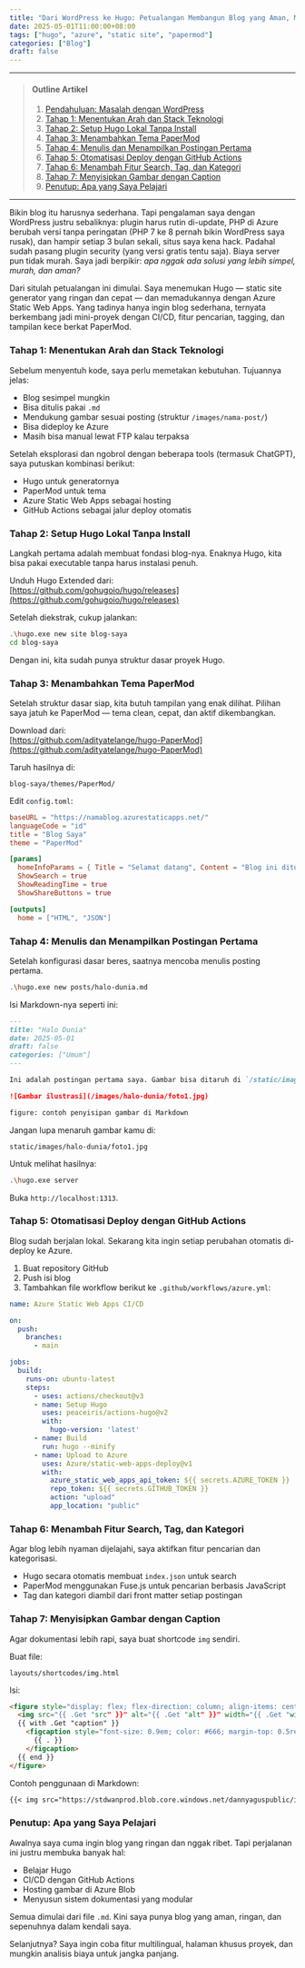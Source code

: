 ```yaml
---
title: "Dari WordPress ke Hugo: Petualangan Membangun Blog yang Aman, Murah, dan Tanpa Drama"
date: 2025-05-01T11:00:00+08:00
tags: ["hugo", "azure", "static site", "papermod"]
categories: ["Blog"]
draft: false
---
```


---
> #### Outline Artikel
> 1. [Pendahuluan: Masalah dengan WordPress](#pendahuluan)
> 2. [Tahap 1: Menentukan Arah dan Stack Teknologi](#tahap-1)
> 3. [Tahap 2: Setup Hugo Lokal Tanpa Install](#tahap-2)
> 4. [Tahap 3: Menambahkan Tema PaperMod](#tahap-3)
> 5. [Tahap 4: Menulis dan Menampilkan Postingan Pertama](#tahap-4)
> 6. [Tahap 5: Otomatisasi Deploy dengan GitHub Actions](#tahap-5)
> 7. [Tahap 6: Menambah Fitur Search, Tag, dan Kategori](#tahap-6)
> 8. [Tahap 7: Menyisipkan Gambar dengan Caption](#tahap-7)
> 9. [Penutup: Apa yang Saya Pelajari](#penutup)
---

<span id="pendahuluan"></span>

Bikin blog itu harusnya sederhana. Tapi pengalaman saya dengan WordPress justru sebaliknya: plugin harus rutin di-update, PHP di Azure berubah versi tanpa peringatan (PHP 7 ke 8 pernah bikin WordPress saya rusak), dan hampir setiap 3 bulan sekali, situs saya kena hack. Padahal sudah pasang plugin security (yang versi gratis tentu saja). Biaya server pun tidak murah. Saya jadi berpikir: *apa nggak ada solusi yang lebih simpel, murah, dan aman?*

Dari situlah petualangan ini dimulai. Saya menemukan Hugo — static site generator yang ringan dan cepat — dan memadukannya dengan Azure Static Web Apps. Yang tadinya hanya ingin blog sederhana, ternyata berkembang jadi mini-proyek dengan CI/CD, fitur pencarian, tagging, dan tampilan kece berkat PaperMod.

<span id="tahap-1"></span>

### Tahap 1: Menentukan Arah dan Stack Teknologi

Sebelum menyentuh kode, saya perlu memetakan kebutuhan. Tujuannya jelas:

- Blog sesimpel mungkin
- Bisa ditulis pakai `.md`
- Mendukung gambar sesuai posting (struktur `/images/nama-post/`)
- Bisa dideploy ke Azure
- Masih bisa manual lewat FTP kalau terpaksa

Setelah eksplorasi dan ngobrol dengan beberapa tools (termasuk ChatGPT), saya putuskan kombinasi berikut:

- Hugo untuk generatornya
- PaperMod untuk tema
- Azure Static Web Apps sebagai hosting
- GitHub Actions sebagai jalur deploy otomatis

<span id="tahap-2"></span>

### Tahap 2: Setup Hugo Lokal Tanpa Install

Langkah pertama adalah membuat fondasi blog-nya. Enaknya Hugo, kita bisa pakai executable tanpa harus instalasi penuh.

Unduh Hugo Extended dari:  
[https://github.com/gohugoio/hugo/releases](https://github.com/gohugoio/hugo/releases)

Setelah diekstrak, cukup jalankan:

```bash
.\hugo.exe new site blog-saya
cd blog-saya
```

Dengan ini, kita sudah punya struktur dasar proyek Hugo.

<span id="tahap-3"></span>

### Tahap 3: Menambahkan Tema PaperMod

Setelah struktur dasar siap, kita butuh tampilan yang enak dilihat. Pilihan saya jatuh ke PaperMod — tema clean, cepat, dan aktif dikembangkan.

Download dari:  
[https://github.com/adityatelange/hugo-PaperMod](https://github.com/adityatelange/hugo-PaperMod)

Taruh hasilnya di:

```text
blog-saya/themes/PaperMod/
```

Edit `config.toml`:

```toml
baseURL = "https://namablog.azurestaticapps.net/"
languageCode = "id"
title = "Blog Saya"
theme = "PaperMod"

[params]
  homeInfoParams = { Title = "Selamat datang", Content = "Blog ini ditulis dengan Markdown dan dibangun dengan Hugo + Azure." }
  ShowSearch = true
  ShowReadingTime = true
  ShowShareButtons = true

[outputs]
  home = ["HTML", "JSON"]
```

<span id="tahap-4"></span>

### Tahap 4: Menulis dan Menampilkan Postingan Pertama

Setelah konfigurasi dasar beres, saatnya mencoba menulis posting pertama.

```bash
.\hugo.exe new posts/halo-dunia.md
```

Isi Markdown-nya seperti ini:

```markdown
---
title: "Halo Dunia"
date: 2025-05-01
draft: false
categories: ["Umum"]
---

Ini adalah postingan pertama saya. Gambar bisa ditaruh di `/static/images/halo-dunia/`.

![Gambar ilustrasi](/images/halo-dunia/foto1.jpg)

figure: contoh penyisipan gambar di Markdown
```

Jangan lupa menaruh gambar kamu di:

```text
static/images/halo-dunia/foto1.jpg
```

Untuk melihat hasilnya:

```bash
.\hugo.exe server
```

Buka `http://localhost:1313`.

<span id="tahap-5"></span>

### Tahap 5: Otomatisasi Deploy dengan GitHub Actions

Blog sudah berjalan lokal. Sekarang kita ingin setiap perubahan otomatis di-deploy ke Azure.

1. Buat repository GitHub
2. Push isi blog
3. Tambahkan file workflow berikut ke `.github/workflows/azure.yml`:

```yaml
name: Azure Static Web Apps CI/CD

on:
  push:
    branches:
      - main

jobs:
  build:
    runs-on: ubuntu-latest
    steps:
      - uses: actions/checkout@v3
      - name: Setup Hugo
        uses: peaceiris/actions-hugo@v2
        with:
          hugo-version: 'latest'
      - name: Build
        run: hugo --minify
      - name: Upload to Azure
        uses: Azure/static-web-apps-deploy@v1
        with:
          azure_static_web_apps_api_token: ${{ secrets.AZURE_TOKEN }}
          repo_token: ${{ secrets.GITHUB_TOKEN }}
          action: "upload"
          app_location: "public"
```

<span id="tahap-6"></span>

### Tahap 6: Menambah Fitur Search, Tag, dan Kategori

Agar blog lebih nyaman dijelajahi, saya aktifkan fitur pencarian dan kategorisasi.

- Hugo secara otomatis membuat `index.json` untuk search
- PaperMod menggunakan Fuse.js untuk pencarian berbasis JavaScript
- Tag dan kategori diambil dari front matter setiap postingan

<span id="tahap-7"></span>

### Tahap 7: Menyisipkan Gambar dengan Caption

Agar dokumentasi lebih rapi, saya buat shortcode `img` sendiri.

Buat file:

```
layouts/shortcodes/img.html
```

Isi:

```html
<figure style="display: flex; flex-direction: column; align-items: center; text-align: center; margin: 1.5em 0;">
  <img src="{{ .Get "src" }}" alt="{{ .Get "alt" }}" width="{{ .Get "width" }}" style="max-width: 100%; height: auto;" />
  {{ with .Get "caption" }}
    <figcaption style="font-size: 0.9em; color: #666; margin-top: 0.5rem;">
      {{ . }}
    </figcaption>
  {{ end }}
</figure>
```

Contoh penggunaan di Markdown:

```md
{{< img src="https://stdwanprod.blob.core.windows.net/dannyaguspublic/img/202505/20250502092521-petualanganHugo-tampilanSearchTagsCategories.png" alt="Tampilan search, tags, categories" width="500" caption="Gambar 2: Tampilan navigasi search, tags, categories pada Hugo PaperMod." >}}
```

<span id="penutup"></span>

### Penutup: Apa yang Saya Pelajari

Awalnya saya cuma ingin blog yang ringan dan nggak ribet. Tapi perjalanan ini justru membuka banyak hal:

- Belajar Hugo
- CI/CD dengan GitHub Actions
- Hosting gambar di Azure Blob
- Menyusun sistem dokumentasi yang modular

Semua dimulai dari file `.md`. Kini saya punya blog yang aman, ringan, dan sepenuhnya dalam kendali saya.

Selanjutnya? Saya ingin coba fitur multilingual, halaman khusus proyek, dan mungkin analisis biaya untuk jangka panjang.